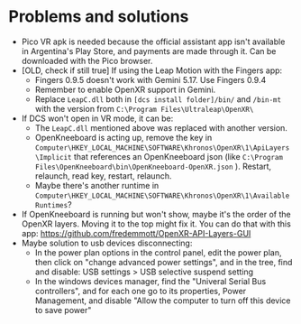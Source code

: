 # Problems and solutions

- Pico VR apk is needed because the official assistant app isn't available in Argentina's Play Store, and payments are made through it. Can be downloaded with the Pico browser.
- [OLD, check if still true] If using the Leap Motion with the Fingers app:
    - Fingers 0.9.5 doesn't work with Gemini 5.17. Use Fingers 0.9.4
    - Remember to enable OpenXR support in Gemini.
    - Replace `LeapC.dll` both in `[dcs install folder]/bin/` and `/bin-mt` with the version from `C:\Program Files\Ultraleap\OpenXR\`
- If DCS won't open in VR mode, it can be:
    - The `LeapC.dll` mentioned above was replaced with another version.
    - OpenKneeboard is acting up, remove the key in `Computer\HKEY_LOCAL_MACHINE\SOFTWARE\Khronos\OpenXR\1\ApiLayers\Implicit` that references an OpenKneeboard json (like `C:\Program Files\OpenKneeboard\bin\OpenKneeboard-OpenXR.json` ). Restart, relaunch, read key, restart, relaunch.
    - Maybe there's another runtime in `Computer\HKEY_LOCAL_MACHINE\SOFTWARE\Khronos\OpenXR\1\AvailableRuntimes`?
- If OpenKneeboard is running but won't show, maybe it's the order of the OpenXR layers. Moving it to the top might fix it. You can do that with this app: https://github.com/fredemmott/OpenXR-API-Layers-GUI
- Maybe solution to usb devices disconnecting:
    - In the power plan options in the control panel, edit the power plan, then click on "change advanced power settings", and in the tree, find and disable: USB settings > USB selective suspend setting
    - In the windows devices manager, find the "Univeral Serial Bus controllers", and for each one go to its properties, Power Management, and disable "Allow the computer to turn off this device to save power"
